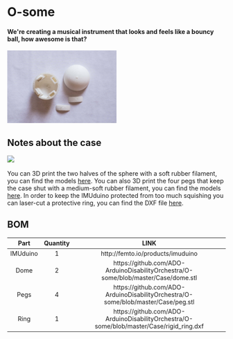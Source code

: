 <h1>O-some</h1>
<h4>We're creating a musical instrument that looks and feels like a bouncy ball, how awesome is that?</h4>
<img src = "https://github.com/ADO-ArduinoDisabilityOrchestra/O-some/blob/master/Images/osome_opencase.JPG" width = 50%/>

<h2>Notes about the case</h2>
<img src = "https://github.com/ADO-ArduinoDisabilityOrchestra/O-some/blob/master/Images/osome.gif" width = 25%/>
<p>You can 3D print the two halves of the sphere with a soft rubber filament, you can find the models <a href= "https://github.com/ADO-ArduinoDisabilityOrchestra/O-some/blob/master/Case/dome.stl">here</a>.
You can also 3D print the four pegs that keep the case shut with a medium-soft rubber filament, you can find the models <a href= "https://github.com/ADO-ArduinoDisabilityOrchestra/O-some/blob/master/Case/peg.stl">here</a>.
In order to keep the IMUduino protected from too much squishing you can laser-cut a protective ring, you can find the DXF file <a href = "https://github.com/ADO-ArduinoDisabilityOrchestra/O-some/blob/master/Case/rigid_ring.dxf">here</a>.
</p>

<h2>BOM</h2>
<table>
  <thead>
    <tr>  
      <th>Part</th>
      <th>Quantity</th>
      <th>LINK</th>
    </tr>
  </thead>
  <tbody>
    <tr>
      <td align= "center">IMUduino</td>
      <td align = "center">1</td>
      <td align = "center">http://femto.io/products/imuduino</td>
    </tr>
    <tr>
      <td align = "center">Dome</td>
      <td align = "center">2</td>
      <td align = "center">https://github.com/ADO-ArduinoDisabilityOrchestra/O-some/blob/master/Case/dome.stl</td>
    </tr>
    <tr>
      <td align = "center">Pegs</td>
      <td align = "center">4</td>
      <td align = "center">https://github.com/ADO-ArduinoDisabilityOrchestra/O-some/blob/master/Case/peg.stl</td>
    </tr>
    <tr>
      <td align = "center">Ring</td>
      <td align = "center">1</td>
      <td align = "center">https://github.com/ADO-ArduinoDisabilityOrchestra/O-some/blob/master/Case/rigid_ring.dxf</td>
    </tr>
  </tbody>
</table>
